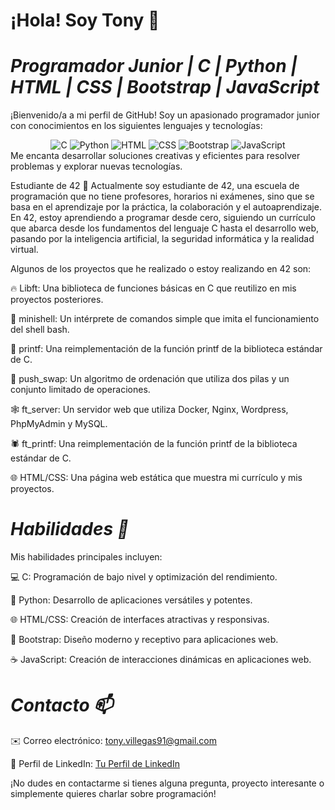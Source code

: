 # **¡Hola! Soy Tony 👋**

# *Programador Junior | C | Python | HTML | CSS | Bootstrap | JavaScript*

¡Bienvenido/a a mi perfil de GitHub! Soy un apasionado programador junior con conocimientos en los siguientes lenguajes y tecnologías:

<div align="center">
  <img src="https://img.shields.io/badge/C-90%25-brightgreen" alt="C">
  <img src="https://img.shields.io/badge/Python-80%25-blue" alt="Python">
  <img src="https://img.shields.io/badge/HTML-85%25-orange" alt="HTML">
  <img src="https://img.shields.io/badge/CSS-80%25-yellow" alt="CSS">
  <img src="https://img.shields.io/badge/Bootstrap-70%25-purple" alt="Bootstrap">
  <img src="https://img.shields.io/badge/JavaScript-75%25-yellowgreen" alt="JavaScript">
</div>
Me encanta desarrollar soluciones creativas y eficientes para resolver problemas y explorar nuevas tecnologías.

Estudiante de 42 🚀
Actualmente soy estudiante de 42, una escuela de programación que no tiene profesores, horarios ni exámenes, sino que se basa en el aprendizaje por la práctica, la colaboración y el autoaprendizaje. En 42, estoy aprendiendo a programar desde cero, siguiendo un currículo que abarca desde los fundamentos del lenguaje C hasta el desarrollo web, pasando por la inteligencia artificial, la seguridad informática y la realidad virtual.

Algunos de los proyectos que he realizado o estoy realizando en 42 son:

🔥 Libft: Una biblioteca de funciones básicas en C que reutilizo en mis proyectos posteriores.

🐚 minishell: Un intérprete de comandos simple que imita el funcionamiento del shell bash.

🎲 printf: Una reimplementación de la función printf de la biblioteca estándar de C.

🧮 push_swap: Un algoritmo de ordenación que utiliza dos pilas y un conjunto limitado de operaciones.

🕸️ ft_server: Un servidor web que utiliza Docker, Nginx, Wordpress, PhpMyAdmin y MySQL.

🕷️ ft_printf: Una reimplementación de la función printf de la biblioteca estándar de C.

🌐 HTML/CSS: Una página web estática que muestra mi currículo y mis proyectos.

# *Habilidades 💪*
Mis habilidades principales incluyen:

💻 C: Programación de bajo nivel y optimización del rendimiento.

🐍 Python: Desarrollo de aplicaciones versátiles y potentes.

🌐 HTML/CSS: Creación de interfaces atractivas y responsivas.

🎨 Bootstrap: Diseño moderno y receptivo para aplicaciones web.

☕️ JavaScript: Creación de interacciones dinámicas en aplicaciones web.


# *Contacto 📫* 

✉️ Correo electrónico: tony.villegas91@gmail.com

💼 Perfil de LinkedIn: [Tu Perfil de LinkedIn](https://www.linkedin.com/in/antoniovillegas91/)

¡No dudes en contactarme si tienes alguna pregunta, proyecto interesante o simplemente quieres charlar sobre programación!
